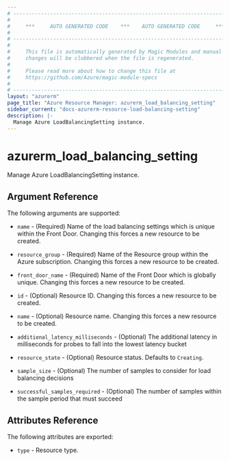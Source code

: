 ```yaml
---
# ----------------------------------------------------------------------------
#
#     ***     AUTO GENERATED CODE    ***    AUTO GENERATED CODE     ***
#
# ----------------------------------------------------------------------------
#
#     This file is automatically generated by Magic Modules and manual
#     changes will be clobbered when the file is regenerated.
#
#     Please read more about how to change this file at
#     https://github.com/Azure/magic-module-specs
#
# ----------------------------------------------------------------------------
layout: "azurerm"
page_title: "Azure Resource Manager: azurerm_load_balancing_setting"
sidebar_current: "docs-azurerm-resource-load-balancing-setting"
description: |-
  Manage Azure LoadBalancingSetting instance.
---
```


# azurerm_load_balancing_setting

Manage Azure LoadBalancingSetting instance.


## Argument Reference

The following arguments are supported:

* `name` - (Required) Name of the load balancing settings which is unique within the Front Door. Changing this forces a new resource to be created.

* `resource_group` - (Required) Name of the Resource group within the Azure subscription. Changing this forces a new resource to be created.

* `front_door_name` - (Required) Name of the Front Door which is globally unique. Changing this forces a new resource to be created.

* `id` - (Optional) Resource ID. Changing this forces a new resource to be created.

* `name` - (Optional) Resource name. Changing this forces a new resource to be created.

* `additional_latency_milliseconds` - (Optional) The additional latency in milliseconds for probes to fall into the lowest latency bucket

* `resource_state` - (Optional) Resource status. Defaults to `Creating`.

* `sample_size` - (Optional) The number of samples to consider for load balancing decisions

* `successful_samples_required` - (Optional) The number of samples within the sample period that must succeed

## Attributes Reference

The following attributes are exported:

* `type` - Resource type.
